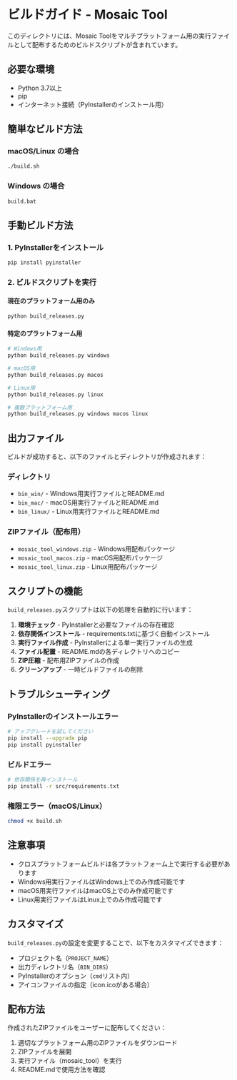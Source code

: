 # ビルドガイド - Mosaic Tool

このディレクトリには、Mosaic Toolをマルチプラットフォーム用の実行ファイルとして配布するためのビルドスクリプトが含まれています。

## 必要な環境

- Python 3.7以上
- pip
- インターネット接続（PyInstallerのインストール用）

## 簡単なビルド方法

### macOS/Linux の場合
```bash
./build.sh
```

### Windows の場合
```cmd
build.bat
```

## 手動ビルド方法

### 1. PyInstallerをインストール
```bash
pip install pyinstaller
```

### 2. ビルドスクリプトを実行

#### 現在のプラットフォーム用のみ
```bash
python build_releases.py
```

#### 特定のプラットフォーム用
```bash
# Windows用
python build_releases.py windows

# macOS用  
python build_releases.py macos

# Linux用
python build_releases.py linux

# 複数プラットフォーム用
python build_releases.py windows macos linux
```

## 出力ファイル

ビルドが成功すると、以下のファイルとディレクトリが作成されます：

### ディレクトリ
- `bin_win/` - Windows用実行ファイルとREADME.md
- `bin_mac/` - macOS用実行ファイルとREADME.md  
- `bin_linux/` - Linux用実行ファイルとREADME.md

### ZIPファイル（配布用）
- `mosaic_tool_windows.zip` - Windows用配布パッケージ
- `mosaic_tool_macos.zip` - macOS用配布パッケージ
- `mosaic_tool_linux.zip` - Linux用配布パッケージ

## スクリプトの機能

`build_releases.py`スクリプトは以下の処理を自動的に行います：

1. **環境チェック** - PyInstallerと必要なファイルの存在確認
2. **依存関係インストール** - requirements.txtに基づく自動インストール
3. **実行ファイル作成** - PyInstallerによる単一実行ファイルの生成
4. **ファイル配置** - README.mdの各ディレクトリへのコピー
5. **ZIP圧縮** - 配布用ZIPファイルの作成
6. **クリーンアップ** - 一時ビルドファイルの削除

## トラブルシューティング

### PyInstallerのインストールエラー
```bash
# アップグレードを試してください
pip install --upgrade pip
pip install pyinstaller
```

### ビルドエラー
```bash
# 依存関係を再インストール
pip install -r src/requirements.txt
```

### 権限エラー（macOS/Linux）
```bash
chmod +x build.sh
```

## 注意事項

- クロスプラットフォームビルドは各プラットフォーム上で実行する必要があります
- Windows用実行ファイルはWindows上でのみ作成可能です
- macOS用実行ファイルはmacOS上でのみ作成可能です
- Linux用実行ファイルはLinux上でのみ作成可能です

## カスタマイズ

`build_releases.py`の設定を変更することで、以下をカスタマイズできます：

- プロジェクト名（`PROJECT_NAME`）
- 出力ディレクトリ名（`BIN_DIRS`）
- PyInstallerのオプション（`cmd`リスト内）
- アイコンファイルの指定（icon.icoがある場合）

## 配布方法

作成されたZIPファイルをユーザーに配布してください：

1. 適切なプラットフォーム用のZIPファイルをダウンロード
2. ZIPファイルを展開
3. 実行ファイル（mosaic_tool）を実行
4. README.mdで使用方法を確認